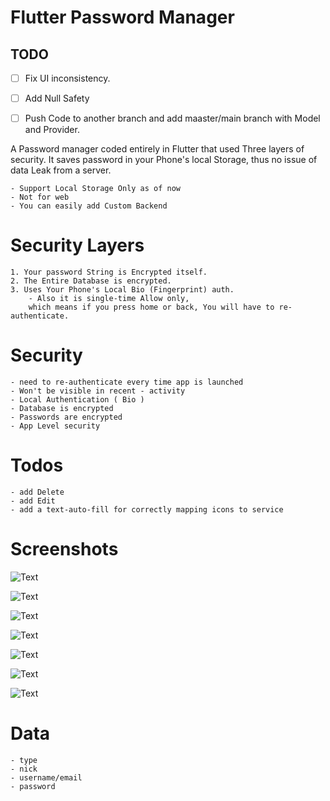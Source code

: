 # Flutter Password Manager

## TODO

- [ ] Fix UI inconsistency. 

- [ ] Add Null Safety

- [ ] Push Code to another branch and add maaster/main branch with Model and Provider.

 A Password manager coded entirely in Flutter that used Three layers of security. It saves password in your Phone's local Storage, thus no issue of data Leak from a server. 

    - Support Local Storage Only as of now
    - Not for web
    - You can easily add Custom Backend

# Security Layers
    1. Your password String is Encrypted itself.
    2. The Entire Database is encrypted.
    3. Uses Your Phone's Local Bio (Fingerprint) auth.
        - Also it is single-time Allow only, 
        which means if you press home or back, You will have to re-authenticate.

# Security 
    - need to re-authenticate every time app is launched
    - Won't be visible in recent - activity
    - Local Authentication ( Bio )
    - Database is encrypted
    - Passwords are encrypted
    - App Level security

# Todos
    - add Delete
    - add Edit
    - add a text-auto-fill for correctly mapping icons to service


# Screenshots

![Text](screenshots/ss1.png)

![Text](screenshots/ss2.png)

![Text](screenshots/ss3.png)

![Text](screenshots/ss4.png)

![Text](screenshots/ss5.png)

![Text](screenshots/ss6.png)

![Text](screenshots/ss7.png)
  
# Data
    - type
    - nick
    - username/email
    - password
